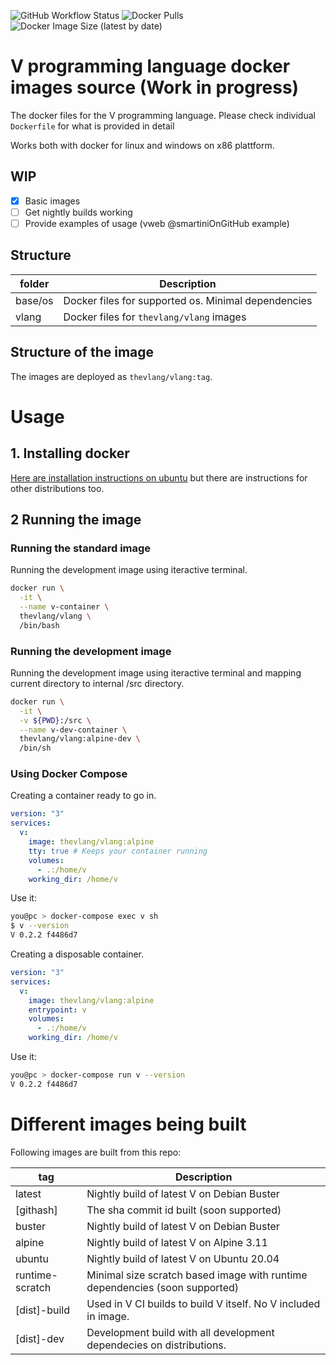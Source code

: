 ![GitHub Workflow Status](https://img.shields.io/github/workflow/status/vlang/docker/Deploy%20nightly%20build%20to%20Dockerhub) 
![Docker Pulls](https://img.shields.io/docker/pulls/thevlang/vlang)
![Docker Image Size (latest by date)](https://img.shields.io/docker/image-size/thevlang/vlang)

# V programming language docker images source (Work in progress)
The docker files for the V programming language. Please check individual `Dockerfile` for what is provided in detail

Works both with docker for linux and windows on x86 plattform.

## WIP

- [x] Basic images 
- [ ] Get nightly builds working
- [ ] Provide examples of usage (vweb @smartiniOnGitHub example)

## Structure

| folder          | Description                                         |
| --------------- | --------------------------------------------------- |
| base/os         | Docker files for supported os. Minimal dependencies |
| vlang           | Docker files for `thevlang/vlang` images            |

## Structure of the image

The images are deployed as `thevlang/vlang:tag`. 

# Usage

## 1. Installing docker

[Here are installation instructions on ubuntu](https://docs.docker.com/engine/install/ubuntu/) but there are instructions for other distributions too.

## 2 Running the image

### Running the standard image

Running the development image using iteractive terminal.

```bash
docker run \
  -it \
  --name v-container \
  thevlang/vlang \
  /bin/bash
```

### Running the development image

Running the development image using iteractive terminal and mapping current directory to internal /src directory.
```bash
docker run \
  -it \
  -v ${PWD}:/src \
  --name v-dev-container \
  thevlang/vlang:alpine-dev \
  /bin/sh
```

### Using Docker Compose

Creating a container ready to go in.

```yml
version: "3"
services:
  v:
    image: thevlang/vlang:alpine
    tty: true # Keeps your container running
    volumes:
      - .:/home/v
    working_dir: /home/v
```

Use it:

```bash
you@pc > docker-compose exec v sh
$ v --version
V 0.2.2 f4486d7
```

Creating a disposable container.

```yml
version: "3"
services:
  v:
    image: thevlang/vlang:alpine
    entrypoint: v
    volumes:
      - .:/home/v
    working_dir: /home/v
```

Use it:

```bash
you@pc > docker-compose run v --version
V 0.2.2 f4486d7
```

# Different images being built

Following images are built from this repo:

| tag             |       Description |
| --------------- | ----------------- |
| latest          | Nightly build of latest V on Debian Buster|
| \[githash\]     | The sha commit id built (soon supported)|
| buster          | Nightly build of latest V on Debian Buster|
| alpine          | Nightly build of latest V on Alpine 3.11 |
| ubuntu          | Nightly build of latest V on Ubuntu 20.04|
| runtime-scratch | Minimal size scratch based image with runtime dependencies (soon supported)|
| \[dist\]-build  | Used in V CI builds to build V itself. No V included in image.|
| \[dist\]-dev  | Development build with all development dependecies on distributions.|


